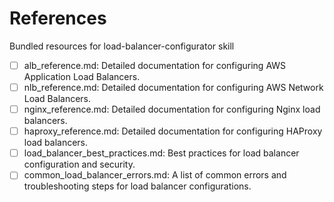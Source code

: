 # References

Bundled resources for load-balancer-configurator skill

- [ ] alb_reference.md: Detailed documentation for configuring AWS Application Load Balancers.
- [ ] nlb_reference.md: Detailed documentation for configuring AWS Network Load Balancers.
- [ ] nginx_reference.md: Detailed documentation for configuring Nginx load balancers.
- [ ] haproxy_reference.md: Detailed documentation for configuring HAProxy load balancers.
- [ ] load_balancer_best_practices.md: Best practices for load balancer configuration and security.
- [ ] common_load_balancer_errors.md: A list of common errors and troubleshooting steps for load balancer configurations.
